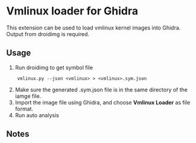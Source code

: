 # Vmlinux loader for Ghidra

This extension can be used to load vmlinux kernel images into Ghidra. Output from droidimg is required.

## Usage

1. Run droidimg to get symbol file
```shell
    vmlinux.py --json <vmlinux> > <vmlinux>.sym.json
```
2. Make sure the generated .sym.json file is in the same directory of the iamge file.
3. Import the image file using Ghidra, and choose **Vmlinux Loader** as file format.
4. Run auto analysis

## Notes

